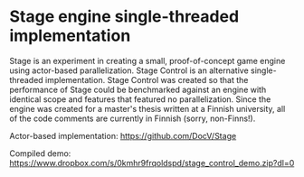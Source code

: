 Stage engine single-threaded implementation
=======

Stage is an experiment in creating a small, proof-of-concept game engine using actor-based parallelization. Stage Control is an alternative single-threaded implementation. Stage Control was created so that the performance of Stage could be benchmarked against an engine with identical scope and features that featured no parallelization. Since the engine was created for a master's thesis written at a Finnish university, all of the code comments are currently in Finnish (sorry, non-Finns!).

Actor-based implementation:
https://github.com/DocV/Stage

Compiled demo:
https://www.dropbox.com/s/0kmhr9frqoldspd/stage_control_demo.zip?dl=0